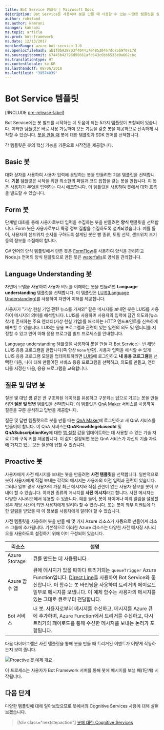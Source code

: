 ```yaml
---
title: Bot Service 템플릿 | Microsoft Docs
description: Bot Service를 사용하여 봇을 만들 때 사용할 수 있는 다양한 템플릿을 살펴봅니다.
author: robstand
ms.author: kamrani
manager: kamrani
ms.topic: article
ms.prod: bot-framework
ms.date: 12/13/2017
monikerRange: azure-bot-service-3.0
ms.openlocfilehash: ab1f0b938703f404417e48520467dc75b9f0717d
ms.sourcegitcommit: 67445b42796d90661afc643c6bb6533e9a662cbc
ms.translationtype: HT
ms.contentlocale: ko-KR
ms.lasthandoff: 08/06/2018
ms.locfileid: "39574839"
---
```

# <a name="bot-service-templates"></a>Bot Service 템플릿

[!INCLUDE [pre-release-label](includes/pre-release-label-v3.md)]

Bot Service에는 봇 빌드를 시작하는 데 도움이 되는 5가지 템플릿이 포함되어 있습니다. 이러한 템플릿은 바로 사용 가능하며 모든 기능을 갖춘 봇을 제공하므로 신속하게 시작할 수 있습니다. [봇을 만들 때](bot-service-quickstart.md) 봇에 대한 템플릿과 SDK 언어를 선택합니다.

각 템플릿은 봇의 핵심 기능을 기준으로 시작점을 제공합니다. 

## <a name="basic-bot"></a>Basic 봇
대화 상자를 사용하여 사용자 입력에 응답하는 봇을 만들려면 기본 템플릿을 선택합니다. **기본** 템플릿은 시작을 위한 최소한의 파일과 코드 집합을 갖는 봇을 만듭니다. 이 봇은 사용자가 무엇을 입력하는 다시 에코합니다. 이 템플릿을 사용하여 봇에서 대화 흐름을 빌드할 수 있습니다.

## <a name="form-bot"></a>Form 봇
단계별 대화를 통해 사용자로부터 입력을 수집하는 봇을 만들려면 **양식** 템플릿을 선택합니다. Form 봇은 사용자로부터 특정 정보 집합을 수집하도록 설계되었습니다. 예를 들어, 사용자의 샌드위치 순서를 구하도록 설계된 봇은 빵 종류, 토핑 선택, 샌드위치 크기 등의 정보를 수집해야 합니다.

C# 언어의 양식 템플릿에서 만든 봇은 [FormFlow](dotnet/bot-builder-dotnet-formflow.md)를 사용하여 양식을 관리하고 Node.js 언어의 양식 템플릿으로 만든 봇은 [waterfalls](nodejs/bot-builder-nodejs-dialog-waterfall.md)로 양식을 관리합니다.

## <a name="language-understanding-bot"></a>Language Understanding 봇
자연어 모델을 사용하여 사용자 의도를 이해하는 봇을 만들려면 **Language understanding** 템플릿을 선택합니다. 이 템플릿은 <a href="https://www.luis.ai" target="_blank">LUIS(Language Understanding)</a>를 사용하여 자연어 이해를 제공합니다.

사용자가 "가상 현실 기업 관련 뉴스를 가져와" 같은 메시지를 보내면 봇은 LUIS를 사용하여 메시지의 의미를 해석합니다. LUIS를 사용하여 사용자의 입력에 담긴 의도와(뉴스 찾기) 존재하는 주요 엔터티(가상 현실 기업)를 해석하는 HTTP 엔드포인트를 신속하게 배포할 수 있습니다. LUIS는 응용 프로그램과 관련이 있는 일련의 의도 및 엔터티를 지정할 수 있고 언어 이해 응용 프로그램 빌드 프로세스를 안내합니다.

Language understanding 템플릿을 사용하여 봇을 만들 때 Bot Service는 빈 해당 LUIS 응용 프로그램을 만듭니다(즉 항상 `None` 반환). 사용자 입력을 해석할 수 있게 LUIS 응용 프로그램 모델을 업데이트하려면 <a href="https://www.luis.ai" target="_blank">LUIS</a>에 로그인하고 **내 응용 프로그램**을 선택한 다음, 나에 대해 만들어진 서비스 응용 프로그램을 선택하고, 의도를 만들고, 엔터티를 지정한 다음, 응용 프로그램을 교육합니다.

## <a name="question-and-answer-bot"></a>질문 및 답변 봇
질문 및 대답 쌍 같은 반 구조화된 데이터를 유용하고 구분되는 답으로 거르는 봇을 만들려면 **질문 및 답변** 템플릿을 선택합니다. 이 템플릿은 <a href="https://qnamaker.ai">QnA Maker</a> 서비스를 사용하여 질문을 구문 분석하고 답변을 제공합니다. 

질문 및 답변 템플릿으로 봇을 만들 때는 <a href="https://qnamaker.ai">QnA Maker</a>에 로그인하고 새 QnA 서비스를 만들어야 합니다. 이 QnA 서비스는**QnAKnowldegebasedId** 및 **QnASubscriptionKey**에 대한 [앱 설정](bot-service-manage-settings.md) 값을 업데이트하는 데 사용할 수 있는 기술 자료 ID와 구독 키를 제공합니다. 이 값이 설정되면 봇은 QnA 서비스가 자신의 기술 자료에 가지고 있는 모든 질문에 답할 수 있습니다.

## <a name="proactive-bot"></a>Proactive 봇
사용자에게 사전 메시지를 보내는 봇을 만들려면 **사전 템플릿**을 선택합니다. 일반적으로 봇이 사용자에게 직접 보내는 각각의 메시지는 사용자의 이전 입력과 관련이 있습니다. 그러나 일부 경우 사용자의 가장 최근 메시지와 직접 관련이 없는 사용자 정보를 봇이 보내야 할 수 있습니다. 이러한 종류의 메시지를 **사전 메시지**라고 합니다. 사전 메시지는 다양한 시나리오에서 유용할 수 있습니다. 예를 들어, 봇이 타이머나 미리 알림을 설정할 경우 해당 시간이 되면 사용자에게 알려야 할 수 있습니다. 또는 봇이 외부 이벤트에 대한 알림을 받았을 때 이 정보를 사용자에게 알려야 할 수 있습니다. 

사전 템플릿을 사용하여 봇을 만들 때 몇 가지 Azure 리소스가 자동으로 만들어져 리소스 그룹에 추가됩니다. 기본적으로 이러한 Azure 리소스는 다양한 사전 메시징 시나리오를 사용하도록 설정하기 위해 이미 구성되어 있습니다. 

| 리소스 | 설명 |
|----|----|
| Azure Storage | 큐를 만드는 데 사용됩니다. |
| Azure 함수 앱 | 큐에 메시지가 있을 때마다 트리거되는 `queueTrigger` Azure Function입니다. [Direct Line](https://docs.microsoft.com/bot-framework/rest-api/bot-framework-rest-direct-line-3-0-concepts)을 사용하여 Bot Service와 통신합니다. 이 함수는 봇 바인딩을 사용하여 트리거의 페이로드 일부로 메시지를 보냅니다. 이 예제 함수는 사용자의 메시지를 있는 그대로 큐로부터 전달합니다.
| Bot 서비스 | 내 봇. 사용자로부터 메시지를 수신하고, 메시지를 Azure 큐에 추가하며, Azure Function에서 트리거를 수신하고, 다시 트리거의 페이로드를 통해 수신한 메시지를 보내는 논리가 포함됩니다. |

다음 다이어그램은 사전 템플릿을 통해 봇을 만들 때 트리거된 이벤트가 어떻게 작동하는지 보여 줍니다.

![Proactive 봇 예제 개요](~/media/bot-proactive-diagram.png)

이 프로세스는 사용자가 Bot Framework 서버를 통해 봇에 메시지를 보낼 때(1단계) 시작됩니다.

## <a name="next-steps"></a>다음 단계
다양한 템플릿에 대해 알아보았으므로 봇에서의 Cognitive Services 사용에 대해 살펴보겠습니다.

> [!div class="nextstepaction"]
> [봇에 대한 Cognitive Services](bot-service-concept-intelligence.md)
